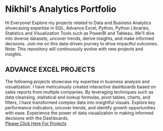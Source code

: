 # Nikhil's Analytics Portfolio
Hi Everyone! Explore my projects related to Data and Business Analytics showcasing expertise in SQL, Advance Excel, Python, Python Libraries, Statistics and Visualization Tools such as PowerBI and Tableau. We'll dive into diverse datasets, uncover trends, derive insights, and make informed decisions. Join me on this data-driven journey to drive impactful outcomes.
Note: This repository will continuously evolve with new projects and insights.


## ADVANCE EXCEL PROJECTS
The following projects showcase my expertise in business analysis and visualization. I have meticulously created interactive dashboards based on sales reports from multiple companies. By leveraging techniques such as data cleansing, statistical and lookup formulas, pivot tables, charts, and filters, I have transformed complex data into insightful visuals. Explore key performance indicators, uncover trends, and identify growth opportunities with ease. Experience the power of data visualization in making informed decisions with the Dashboards. \
[Please Click Here For Projects](https://github.com/NikhilAsudani1/Analytics-Portfolio/tree/22d74f96a772920538e5da0d3336461f520c7460/ADVANCE%20EXCEL)
